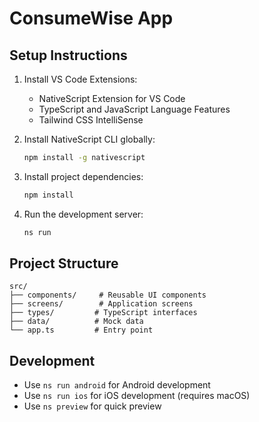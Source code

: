 # ConsumeWise App

## Setup Instructions

1. Install VS Code Extensions:
   - NativeScript Extension for VS Code
   - TypeScript and JavaScript Language Features
   - Tailwind CSS IntelliSense

2. Install NativeScript CLI globally:
   ```bash
   npm install -g nativescript
   ```

3. Install project dependencies:
   ```bash
   npm install
   ```

4. Run the development server:
   ```bash
   ns run
   ```

## Project Structure

```
src/
├── components/     # Reusable UI components
├── screens/        # Application screens
├── types/         # TypeScript interfaces
├── data/          # Mock data
└── app.ts         # Entry point
```

## Development

- Use `ns run android` for Android development
- Use `ns run ios` for iOS development (requires macOS)
- Use `ns preview` for quick preview